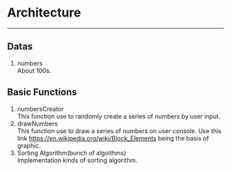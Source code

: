 # Architecture
---
## Datas
1. numbers  
About 100s.
## Basic Functions
1. numbersCreator  
This function use to randomly create a series of numbers by user input.  
2. drawNumbers  
This function use to draw a series of numbers on user console.
Use this link https://en.wikipedia.org/wiki/Block_Elements being the basis of graphic. 
3. Sorting Algorithm(bunch of algoithms)  
Implementation kinds of sorting algorithm.